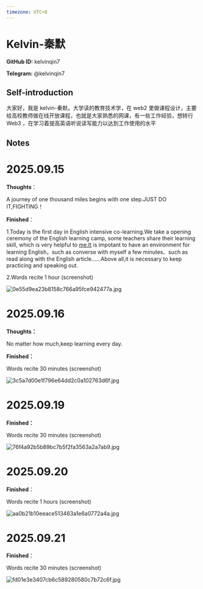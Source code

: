 ```yaml
---
timezone: UTC+8
---
```


# Kelvin-秦默

**GitHub ID:** kelvinqin7

**Telegram:** @kelvinqin7

## Self-introduction

大家好，我是 kelvin-秦默。大学读的教育技术学，在 web2 里做课程设计，主要给高校教师做在线开放课程，也就是大家熟悉的网课，有一些工作经验，想转行 Web3 ，在学习着提高英语听说读写能力以达到工作使用的水平

## Notes
<!-- Content_START -->
# 2025.09.15
<!-- DAILY_CHECKIN_2025-09-15_START -->
**Thoughts**：

A journey of one thousand miles begins with one step.JUST DO IT,FIGHTING！

**Finished**：

1.Today is the first day in English intensive co-learning.We take a opening ceremony of the English learning camp, some teachers share their learning skill, which is very helpful to [me.It](http://me.It) is impotant to have an environment for learning English，such as converse with myself a few minutes、such as read along with the English article……Above all,it is necessary to keep practicing and speaking out.

2.Words recite 1 hour (screenshot)

![0e55d9ea23b8158c766a95fce942477a.jpg](https://raw.githubusercontent.com/IntensiveCoLearning/english_3rd/main/assets/kelvinqin7/images/2025-09-15-1757944076462-0e55d9ea23b8158c766a95fce942477a.jpg)
<!-- DAILY_CHECKIN_2025-09-15_END -->

# 2025.09.16
<!-- DAILY_CHECKIN_2025-09-16_START -->
**Thoughts：**

No matter how much,keep learning every day.

**Finished：**

Words recite 30 minutes (screenshot)

![3c5a7d00e1f796e64dd2c0a102763d6f.jpg](https://raw.githubusercontent.com/IntensiveCoLearning/english_3rd/main/assets/kelvinqin7/images/2025-09-16-1758038295021-3c5a7d00e1f796e64dd2c0a102763d6f.jpg)
<!-- DAILY_CHECKIN_2025-09-16_END -->

# 2025.09.19
<!-- DAILY_CHECKIN_2025-09-19_START -->
**Finished：**

Words recite 30 minutes (screenshot)

![76f4a92b5b89bc7b5f2fa3563a2a7ab9.jpg](https://raw.githubusercontent.com/IntensiveCoLearning/english_3rd/main/assets/kelvinqin7/images/2025-09-19-1758297361003-76f4a92b5b89bc7b5f2fa3563a2a7ab9.jpg)
<!-- DAILY_CHECKIN_2025-09-19_END -->


# 2025.09.20
<!-- DAILY_CHECKIN_2025-09-20_START -->
**Finished**：

Words recite 1 hours (screenshot)

![aa0b21b10eeace513463a1e6a0772a4a.jpg](https://raw.githubusercontent.com/IntensiveCoLearning/english_3rd/main/assets/kelvinqin7/images/2025-09-20-1758383681269-aa0b21b10eeace513463a1e6a0772a4a.jpg)
<!-- DAILY_CHECKIN_2025-09-20_END -->


# 2025.09.21
<!-- DAILY_CHECKIN_2025-09-21_START -->
**Finished**：

Words recite 30 minutes (screenshot)

![fd01e3e3407cb6c589280580c7b72c6f.jpg](https://raw.githubusercontent.com/IntensiveCoLearning/english_3rd/main/assets/kelvinqin7/images/2025-09-21-1758469864248-fd01e3e3407cb6c589280580c7b72c6f.jpg)
<!-- DAILY_CHECKIN_2025-09-21_END -->
<!-- Content_END -->
